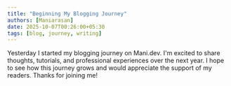 ```yaml
---
title: "Beginning My Blogging Journey"
authors: [Maniarasan]
date: 2025-10-07T00:26:00+05:30
tags: [blog, journey, writing]
---
```


Yesterday I started my blogging journey on Mani.dev. I'm excited to share thoughts, tutorials, and professional experiences over the next year. I hope to see how this journey grows and would appreciate the support of my readers. Thanks for joining me!

